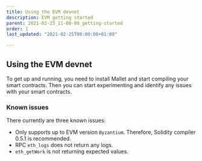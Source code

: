 ```yaml
---
title: Using the EVM devnet
description: EVM getting started
parent: 2021-02-25_11-00-00_getting-started
order: 1
last_updated: "2021-02-25T09:00:00+01:00"

---
```

## Using the EVM devnet

To get up and running, you need to install Mallet and start compiling your smart contracts. Then you can start experimenting and identify any issues with your smart contracts.

### Known issues

There currently are three known issues:

- Only supports up to EVM version `Byzantium`. Therefore, Solidity compiler 0.5.1 is recommended.
- RPC `eth_logs` does not return any logs.
- `eth_getWork` is not returning expected values.

